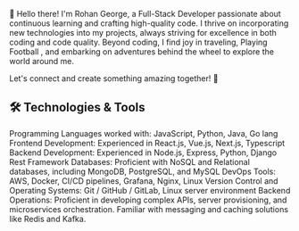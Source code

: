 👋 Hello there!
I'm Rohan George, a Full-Stack Developer passionate about continuous learning and crafting high-quality code.
I thrive on incorporating new technologies into my projects, always striving for excellence in both coding and code quality. Beyond coding, I find joy in traveling, Playing Football , and embarking on adventures behind the wheel to explore the world around me. 

Let's connect and create something amazing together! 🌟

## 🛠️ Technologies & Tools
Programming Languages worked with: JavaScript, Python, Java, Go lang
Frontend Development: Experienced in React.js, Vue.js, Next.js, Typescript
Backend Development: Experienced in Node.js, Express, Python, Django Rest Framework
Databases: Proficient with NoSQL and Relational databases, including MongoDB, PostgreSQL, and MySQL
DevOps Tools: AWS, Docker, CI/CD pipelines, Grafana, Nginx, Linux
Version Control and Operating Systems: Git / GitHub / GitLab, Linux server environment
Backend Operations: Proficient in developing complex APIs, server provisioning, and microservices orchestration. Familiar with messaging and caching solutions like Redis and Kafka.
